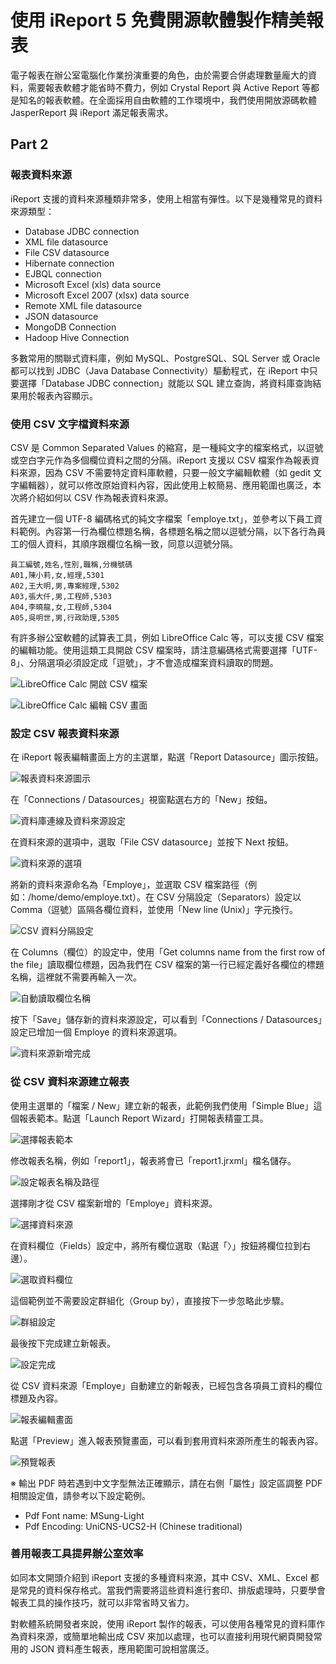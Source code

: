 # 使用 iReport 5 免費開源軟體製作精美報表 #

電子報表在辦公室電腦化作業扮演重要的角色，由於需要合併處理數量龐大的資料，需要報表軟體才能省時不費力，例如 Crystal Report 與 Active Report 等都是知名的報表軟體。在全面採用自由軟體的工作環境中，我們使用開放源碼軟體 JasperReport 與 iReport 滿足報表需求。

## Part 2 ##

### 報表資料來源 ###

iReport 支援的資料來源種類非常多，使用上相當有彈性。以下是幾種常見的資料來源類型：

  * Database JDBC connection
  * XML file datasource
  * File CSV datasource
  * Hibernate connection
  * EJBQL connection
  * Microsoft Excel (xls) data source
  * Microsoft Excel 2007 (xlsx) data source
  * Remote XML file datasource
  * JSON datasource
  * MongoDB Connection
  * Hadoop Hive Connection

多數常用的關聯式資料庫，例如 MySQL、PostgreSQL、SQL Server 或 Oracle 都可以找到 JDBC（Java Database Connectivity）驅動程式，在 iReport 中只要選擇「Database JDBC connection」就能以 SQL 建立查詢，將資料庫查詢結果用於報表內容顯示。

### 使用 CSV 文字檔資料來源 ###

CSV 是 Common Separated Values 的縮寫，是一種純文字的檔案格式，以逗號或空白字元作為多個欄位資料之間的分隔。iReport 支援以 CSV 檔案作為報表資料來源，因為 CSV 不需要特定資料庫軟體，只要一般文字編輯軟體（如 gedit 文字編輯器），就可以修改原始資料內容，因此使用上較簡易、應用範圍也廣泛，本次將介紹如何以 CSV 作為報表資料來源。

首先建立一個 UTF-8 編碼格式的純文字檔案「employe.txt」，並參考以下員工資料範例。內容第一行為欄位標題名稱，各標題名稱之間以逗號分隔，以下各行為員工的個人資料，其順序跟欄位名稱一致，同意以逗號分隔。

    員工編號,姓名,性別,職稱,分機號碼
    A01,陳小莉,女,經理,5301
    A02,王大明,男,專案經理,5302
    A03,張大仟,男,工程師,5303
    A04,李曉龍,女,工程師,5304
    A05,吳明世,男,行政助理,5305

有許多辦公室軟體的試算表工具，例如 LibreOffice Calc 等，可以支援 CSV 檔案的編輯功能。使用這類工具開啟 CSV 檔案時，請注意編碼格式需要選擇「UTF-8」、分隔選項必須設定成「逗號」，才不會造成檔案資料讀取的問題。

![LibreOffice Calc 開啟 CSV 檔案](part2/part2-csv2.png)

![LibreOffice Calc 編輯 CSV 畫面](part2/part2-csv3.png)

### 設定 CSV 報表資料來源 ###

在 iReport 報表編輯畫面上方的主選單，點選「Report Datasource」圖示按鈕。

![報表資料來源圖示](part2/part2-icon-datasource.png)

在「Connections / Datasources」視窗點選右方的「New」按鈕。

![資料庫連線及資料來源設定](part2/part2-datasource1.png)

在資料來源的選項中，選取「File CSV datasource」並按下 Next 按鈕。

![資料來源的選項](part2/part2-datasource2.png)

將新的資料來源命名為「Employe」，並選取 CSV 檔案路徑（例如：/home/demo/employe.txt）。在 CSV 分隔設定（Separators）設定以 Comma（逗號）區隔各欄位資料，並使用「New line (Unix)」字元換行。

![CSV 資料分隔設定](part2/part2-datasource3.png)

在 Columns（欄位）的設定中，使用「Get columns name from the first row of the file」讀取欄位標題，因為我們在 CSV 檔案的第一行已經定義好各欄位的標題名稱，這裡就不需要再輸入一次。

![自動讀取欄位名稱](part2/part2-datasource4.png)

按下「Save」儲存新的資料來源設定，可以看到「Connections / Datasources」設定已增加一個 Employe 的資料來源選項。

![資料來源新增完成](part2/part2-datasource5.png)

### 從 CSV 資料來源建立報表 ###

使用主選單的「檔案 / New」建立新的報表，此範例我們使用「Simple Blue」這個報表範本。點選「Launch Report Wizard」打開報表精靈工具。

![選擇報表範本](part2/part2-create1.png)

修改報表名稱，例如「report1」，報表將會已「report1.jrxml」檔名儲存。

![設定報表名稱及路徑](part2/part2-create2.png)

選擇剛才從 CSV 檔案新增的「Employe」資料來源。

![選擇資料來源](part2/part2-create3.png)

在資料欄位（Fields）設定中，將所有欄位選取（點選「〉」按鈕將欄位拉到右邊）。

![選取資料欄位](part2/part2-create4.png)

這個範例並不需要設定群組化（Group by），直接按下一步忽略此步驟。

![群組設定](part2/part2-create5.png)

最後按下完成建立新報表。

![設定完成](part2/part2-create6.png)

從 CSV 資料來源「Employe」自動建立的新報表，已經包含各項員工資料的欄位標題及內容。

![報表編輯畫面](part2/part2-create7.png)

點選「Preview」進入報表預覽畫面，可以看到套用資料來源所產生的報表內容。

![預覽報表](part2/part2-create8.png)

※ 輸出 PDF 時若遇到中文字型無法正確顯示，請在右側「屬性」設定區調整 PDF 相關設定值，請參考以下設定範例。

  * Pdf Font name: MSung-Light
  * Pdf Encoding: UniCNS-UCS2-H (Chinese traditional)

### 善用報表工具提昇辦公室效率 ###

如同本文開頭介紹到 iReport 支援的多種資料來源，其中 CSV、XML、Excel 都是常見的資料保存格式。當我們需要將這些資料進行套印、排版處理時，只要學會報表工具的操作技巧，就可以非常省時又省力。

對軟體系統開發者來說，使用 iReport 製作的報表，可以使用各種常見的資料庫作為資料來源，或簡單地輸出成 CSV 來加以處理，也可以直接利用現代網頁開發常用的 JSON 資料產生報表，應用範圍可說相當廣泛。
